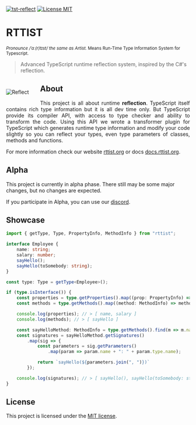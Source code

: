 <script>
setPagination(
    undefined,
    "/en/getting-started/installation"
);
</script>

[![tst-reflect](https://img.shields.io/npm/v/rttist.svg?color=brightgreen&style=flat-square&logo=npm&label=rttist)](https://www.npmjs.com/package/rttist)
[![License MIT](https://img.shields.io/badge/License-MIT-brightgreen?style=flat-square)](https://opensource.org/licenses/MIT)

<!-- ![Code coverage](docs/_images/coverage-badge.svg) -->

# RTTIST
<sup><i>Pronounce /ˈɑː(r)tɪst/ the same as Artist.</i> Means Run-Time Type Information System for Typescript.</sup>

> Advanced TypeScript runtime reflection system, inspired by the C#'s reflection.


<img src="/_images/logo-mark.png" alt="Reflect" align="left" style="padding: 2em 2em 2em 0;">


## About
<p style="text-align: justify">
This project is all about runtime <strong>reflection</strong>. 
TypeScript itself contains rich type information but it is all dev time only. 
But TypeScript provide its compiler API, with access to type checker and ability to transform the code. 
Using this API we wrote a transformer plugin for TypeScript which generates runtime type information 
and modify your code slightly so you can reflect your types, even type parameters of classes, methods and functions.
</p>

<p style="clear: both;"></p>

For more information check our website [rttist.org](https://rttist.org) or docs [docs.rttist.org](https://docs.rttist.org).


## Alpha
This project is currently in alpha phase.
There still may be some major changes, but no changes are expected.

If you participate in Alpha, you can use our [discord](https://discord.gg/74qn6KPAUP).


## Showcase
[//]: # (TODO: List of StackBlitz examples)

```typescript
import { getType, Type, PropertyInfo, MethodInfo } from "rttist";

interface Employee {
    name: string;
    salary: number;
    sayHello();
    sayHello(toSomebody: string);
}

const type: Type = getType<Employee>();

if (type.isInterface()) {
    const properties = type.getProperties().map((prop: PropertyInfo) => prop.name);
    const methods = type.getMethods().map((method: MethodInfo) => method.name);

    console.log(properties); // > [ name, salary ]
    console.log(methods); // > [ sayHello ]

    const sayHelloMethod: MethodInfo = type.getMethods().find(m => m.name === "sayHello");
    const signatures = sayHelloMethod.getSignatures()
        .map(sig => {
            const parameters = sig.getParameters()
                .map(param => param.name + ": " + param.type.name);

            return `sayHello(${parameters.join(", ")})`
        });

    console.log(signatures); // > [ sayHello(), sayHello(toSomebody: string) ]
}
```

## License
This project is licensed under the [MIT license](./LICENSE).
